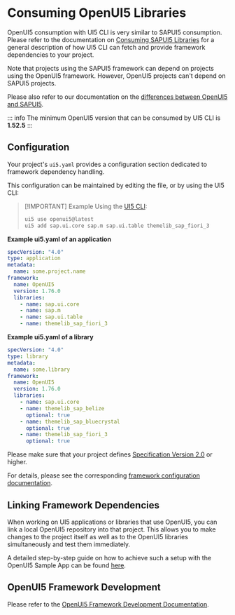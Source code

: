 # Consuming OpenUI5 Libraries

OpenUI5 consumption with UI5 CLI is very similar to SAPUI5 consumption. Please refer to the documentation on [Consuming SAPUI5 Libraries](./SAPUI5.md) for a general description of how UI5 CLI can fetch and provide framework dependencies to your project.

Note that projects using the SAPUI5 framework can depend on projects using the OpenUI5 framework. However, OpenUI5 projects can't depend on SAPUI5 projects.

Please also refer to our documentation on the [differences between OpenUI5 and SAPUI5](./FAQ.md#whats-the-difference-between-openui5-and-sapui5).

::: info
The minimum OpenUI5 version that can be consumed by UI5 CLI is **1.52.5**
:::

## Configuration
Your project's `ui5.yaml` provides a configuration section dedicated to framework dependency handling.

This configuration can be maintained by editing the file, or by using the UI5 CLI:

> [!IMPORTANT] Example
>Using the [UI5 CLI](./CLI.md):
>```sh
>ui5 use openui5@latest
>ui5 add sap.ui.core sap.m sap.ui.table themelib_sap_fiori_3
>```

**Example ui5.yaml of an application**
```yaml
specVersion: "4.0"
type: application
metadata:
  name: some.project.name
framework:
  name: OpenUI5
  version: 1.76.0
  libraries:
    - name: sap.ui.core
    - name: sap.m
    - name: sap.ui.table
    - name: themelib_sap_fiori_3
```

**Example ui5.yaml of a library**
```yaml
specVersion: "4.0"
type: library
metadata:
  name: some.library
framework:
  name: OpenUI5
  version: 1.76.0
  libraries:
    - name: sap.ui.core
    - name: themelib_sap_belize
      optional: true
    - name: themelib_sap_bluecrystal
      optional: true
    - name: themelib_sap_fiori_3
      optional: true
```

Please make sure that your project defines [Specification Version 2.0](./Configuration.md#specification-version-20) or higher.

For details, please see the corresponding [framework configuration documentation](./Configuration.md#framework-configuration).

## Linking Framework Dependencies
When working on UI5 applications or libraries that use OpenUI5, you can link a local OpenUI5 repository into that project. This allows you to make changes to the project itself as well as to the OpenUI5 libraries simultaneously and test them immediately.

A detailed step-by-step guide on how to achieve such a setup with the OpenUI5 Sample App can be found [here](https://github.com/SAP/openui5-sample-app#working-with-local-dependencies).

## OpenUI5 Framework Development
Please refer to the [OpenUI5 Framework Development Documentation](https://github.com/SAP/openui5/blob/-/docs/developing.md#developing-ui5).
